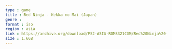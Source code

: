 ```yaml
---
type : game
title : Red Ninja - Kekka no Mai (Japan)
genre : 
format : iso
region : asia
link : https://archive.org/download/PS2-ASIA-ROMS321COM/Red%20Ninja%20-%20Kekka%20no%20Mai%20%28Japan%29.7z
size : 1.6GB
---
```

